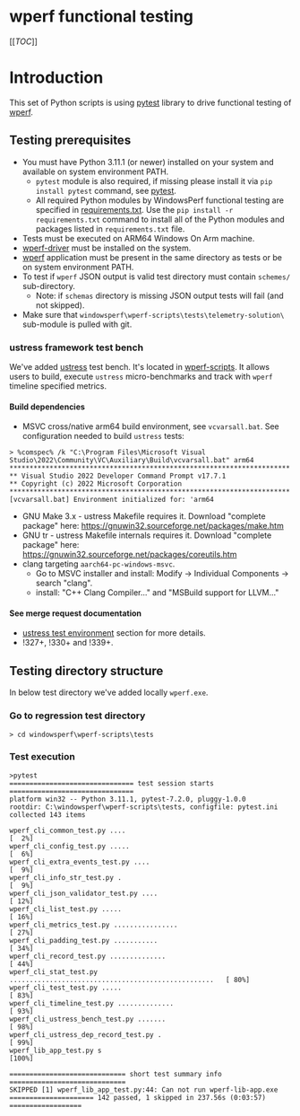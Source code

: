 # wperf functional testing

[[_TOC_]]

# Introduction

This set of Python scripts is using [pytest](https://docs.pytest.org/) library to drive functional testing of [wperf](../../README.md).

## Testing prerequisites

* You must have Python 3.11.1 (or newer) installed on your system and available on system environment PATH.
  * `pytest` module is also required, if missing please install it via `pip install pytest` command, see [pytest](https://pypi.org/project/pytest/).
  * All required Python modules by WindowsPerf functional testing are specified in [requirements.txt](../requirements.txt). Use the `pip install -r requirements.txt` command to install all of the Python modules and packages listed in `requirements.txt` file.
* Tests must be executed on ARM64 Windows On Arm machine.
* [wperf-driver](../../wperf-driver/README.md) must be installed on the system.
* [wperf](../../wperf/README.md) application must be present in the same directory as tests or be on system environment PATH.
* To test if `wperf` JSON output is valid test directory must contain `schemes/` sub-directory.
  * Note: if `schemas` directory is missing JSON output tests will fail (and not skipped).
* Make sure that `windowsperf\wperf-scripts\tests\telemetry-solution\` sub-module is pulled with git.

### ustress framework test bench

We've added [ustress](https://gitlab.arm.com/telemetry-solution/telemetry-solution/-/tree/main/tools/ustress) test bench. It's located in [wperf-scripts](https://gitlab.com/Linaro/WindowsPerf/windowsperf/-/tree/main/wperf-scripts/tests?ref_type=heads). It allows users to build, execute `ustress` micro-benchmarks and track with `wperf` timeline specified metrics.

#### Build dependencies

* MSVC cross/native arm64 build environment, see `vcvarsall.bat`. See configuration needed to build `ustress` tests:
```
> %comspec% /k "C:\Program Files\Microsoft Visual Studio\2022\Community\VC\Auxiliary\Build\vcvarsall.bat" arm64
**********************************************************************
** Visual Studio 2022 Developer Command Prompt v17.7.1
** Copyright (c) 2022 Microsoft Corporation
**********************************************************************
[vcvarsall.bat] Environment initialized for: 'arm64
```

* GNU Make 3.x - ustress Makefile requires it. Download "complete package" here: https://gnuwin32.sourceforge.net/packages/make.htm
* GNU tr - ustress Makefile internals requires it. Download "complete package" here: https://gnuwin32.sourceforge.net/packages/coreutils.htm
* clang targeting `aarch64-pc-windows-msvc`.
  * Go to MSVC installer and install: Modify -> Individual Components -> search "clang".
  * install: "C++ Clang Compiler..." and "MSBuild support for LLVM..."

#### See merge request documentation
* [ustress test environment](https://gitlab.com/Linaro/WindowsPerf/windowsperf/-/merge_requests/327#ustress-test-environment) section for more details.
* !327+, !330+ and !339+.

## Testing directory structure

In below test directory we've added locally `wperf.exe`.

### Go to regression test directory

```
> cd windowsperf\wperf-scripts\tests
```

### Test execution

```
>pytest
=============================== test session starts ===============================
platform win32 -- Python 3.11.1, pytest-7.2.0, pluggy-1.0.0
rootdir: C:\windowsperf\wperf-scripts\tests, configfile: pytest.ini
collected 143 items

wperf_cli_common_test.py ....                                                [  2%]
wperf_cli_config_test.py .....                                               [  6%]
wperf_cli_extra_events_test.py ....                                          [  9%]
wperf_cli_info_str_test.py .                                                 [  9%]
wperf_cli_json_validator_test.py ....                                        [ 12%]
wperf_cli_list_test.py .....                                                 [ 16%]
wperf_cli_metrics_test.py ................                                   [ 27%]
wperf_cli_padding_test.py ...........                                        [ 34%]
wperf_cli_record_test.py ..............                                      [ 44%]
wperf_cli_stat_test.py ...................................................   [ 80%]
wperf_cli_test_test.py .....                                                 [ 83%]
wperf_cli_timeline_test.py ..............                                    [ 93%]
wperf_cli_ustress_bench_test.py .......                                      [ 98%]
wperf_cli_ustress_dep_record_test.py .                                       [ 99%]
wperf_lib_app_test.py s                                                      [100%]

============================= short test summary info =============================
SKIPPED [1] wperf_lib_app_test.py:44: Can not run wperf-lib-app.exe
===================== 142 passed, 1 skipped in 237.56s (0:03:57) ==================
```

